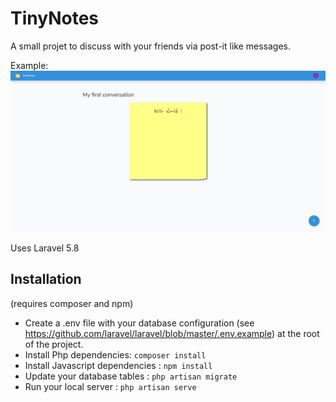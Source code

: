 # TinyNotes

A small projet to discuss with your friends via post-it like messages.

Example:
![alt text](tinynotes.png "Post-it message example screenshot")

Uses Laravel 5.8

## Installation

(requires composer and npm) <br>

-   Create a .env file with your database configuration (see https://github.com/laravel/laravel/blob/master/.env.example) at the root of the project.
-   Install Php dependencies:
    `composer install` <br>
-   Install Javascript dependencies :
    `npm install`
-   Update your database tables :
    `php artisan migrate`
-   Run your local server :
    `php artisan serve`
